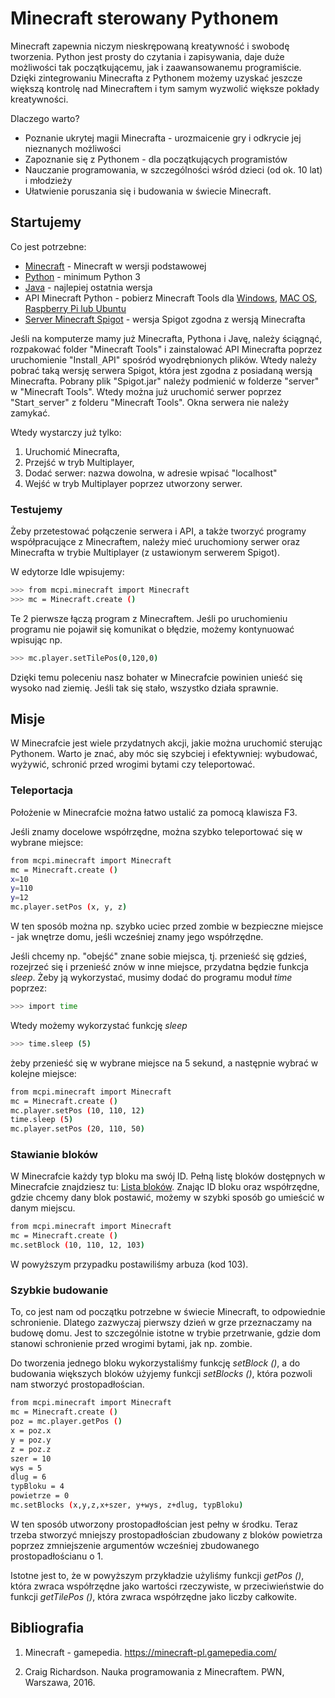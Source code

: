 # Minecraft sterowany Pythonem

Minecraft zapewnia niczym nieskrępowaną kreatywność i swobodę tworzenia.
Python jest prosty do czytania i zapisywania, daje duże możliwości tak
początkującemu, jak i zaawansowanemu programiście. Dzięki zintegrowaniu
Minecrafta z Pythonem możemy uzyskać jeszcze większą kontrolę nad Minecraftem
i tym samym wyzwolić większe pokłady kreatywności.


Dlaczego warto?

  - Poznanie ukrytej magii Minecrafta - urozmaicenie gry i odkrycie jej nieznanych możliwości
  - Zapoznanie się z Pythonem - dla początkujących programistów
  - Nauczanie programowania, w szczególności wśród dzieci (od ok. 10 lat) i młodzieży
  - Ułatwienie poruszania się i budowania w świecie Minecraft.

## Startujemy

Co jest potrzebne:
  - [Minecraft] - Minecraft w wersji podstawowej
  - [Python] - minimum Python 3
  - [Java] - najlepiej ostatnia wersja
  - API Minecraft Python - pobierz Minecraft Tools dla [Windows], [MAC OS], [Raspberry Pi lub Ubuntu]
  - [Server Minecraft Spigot] - wersja Spigot zgodna z wersją Minecrafta

Jeśli na komputerze mamy już Minecrafta, Pythona i Javę, należy ściągnąć,
rozpakować folder "Minecraft Tools" i zainstalować API Minecrafta poprzez
uruchomienie "Install`_`API" spośród wyodrębnionych plików. Wtedy należy
pobrać taką wersję serwera Spigot, która jest zgodna z posiadaną wersją
Minecrafta. Pobrany plik "Spigot.jar" należy podmienić w folderze "server"
w "Minecraft Tools". Wtedy można już uruchomić serwer poprzez "Start`_`server"
z folderu "Minecraft Tools". Okna serwera nie należy zamykać.

Wtedy wystarczy już tylko:
1) Uruchomić Minecrafta,
2) Przejść w tryb Multiplayer,
3) Dodać serwer: nazwa dowolna, w adresie wpisać "localhost"
4) Wejść w tryb Multiplayer poprzez utworzony serwer.

### Testujemy

Żeby przetestować połączenie serwera i API, a także tworzyć programy
współpracujące z Minecraftem, należy mieć uruchomiony serwer oraz Minecrafta
w trybie Multiplayer (z ustawionym serwerem Spigot).

W edytorze Idle wpisujemy:
```sh
>>> from mcpi.minecraft import Minecraft
>>> mc = Minecraft.create ()
```
Te 2 pierwsze łączą program z Minecraftem. Jeśli po uruchomieniu programu
nie pojawił się komunikat o błędzie, możemy kontynuować wpisując np.

```sh
>>> mc.player.setTilePos(0,120,0)
```
Dzięki temu poleceniu nasz bohater w Minecrafcie powinien unieść się wysoko
nad ziemię. Jeśli tak się stało, wszystko działa sprawnie.

## Misje

W Minecrafcie jest wiele przydatnych akcji, jakie można uruchomić sterując
Pythonem. Warto je znać, aby móc się szybciej i efektywniej: wybudować,
wyżywić, schronić przed wrogimi bytami czy teleportować.

### Teleportacja

Położenie w Minecrafcie można łatwo ustalić za pomocą klawisza F3.

Jeśli znamy docelowe współrzędne, można szybko teleportować się w wybrane miejsce:

```sh
from mcpi.minecraft import Minecraft
mc = Minecraft.create ()
x=10
y=110
y=12
mc.player.setPos (x, y, z)
```

W ten sposób można np. szybko uciec przed zombie w bezpieczne miejsce - jak
wnętrze domu, jeśli wcześniej znamy jego współrzędne.

Jeśli chcemy np. "obejść" znane sobie miejsca, tj. przenieść się gdzieś,
rozejrzeć się i przenieść znów w inne miejsce, przydatna będzie funkcja
*sleep*. Żeby ją wykorzystać, musimy dodać do programu moduł *time* poprzez:

```sh
>>> import time
```

Wtedy możemy wykorzystać funkcję *sleep*
```sh
>>> time.sleep (5)
```
żeby przenieść się w wybrane miejsce na 5 sekund, a następnie wybrać w kolejne miejsce:
```sh
from mcpi.minecraft import Minecraft
mc = Minecraft.create ()
mc.player.setPos (10, 110, 12)
time.sleep (5)
mc.player.setPos (20, 110, 50)
```

### Stawianie bloków

W Minecrafcie każdy typ bloku ma swój ID. Pełną listę bloków dostępnych
w Minecrafcie znajdziesz tu: [Lista bloków]. Znając ID bloku oraz współrzędne,
gdzie chcemy dany blok postawić, możemy w szybki sposób go umieścić
w danym miejscu.

```sh
from mcpi.minecraft import Minecraft
mc = Minecraft.create ()
mc.setBlock (10, 110, 12, 103)
```
W powyższym przypadku postawiliśmy arbuza (kod 103).

### Szybkie budowanie

To, co jest nam od początku potrzebne w świecie Minecraft, to odpowiednie
schronienie. Dlatego zazwyczaj pierwszy dzień w grze przeznaczamy na budowę
domu. Jest to szczególnie istotne w trybie przetrwanie, gdzie dom stanowi
schronienie przed wrogimi bytami, jak np. zombie.

Do tworzenia jednego bloku wykorzystaliśmy funkcję *setBlock ()*,
a do budowania większych bloków użyjemy funkcji *setBlocks ()*,
która pozwoli nam stworzyć prostopadłościan.

```sh
from mcpi.minecraft import Minecraft
mc = Minecraft.create ()
poz = mc.player.getPos ()
x = poz.x
y = poz.y
z = poz.z
szer = 10
wys = 5
dlug = 6
typBloku = 4
powietrze = 0
mc.setBlocks (x,y,z,x+szer, y+wys, z+dlug, typBloku)
```

W ten sposób utworzony prostopadłościan jest pełny w środku. Teraz trzeba
stworzyć mniejszy prostopadłościan zbudowany z bloków powietrza
poprzez zmniejszenie argumentów wcześniej zbudowanego prostopadłościanu o 1.

Istotne jest to, że w powyższym przykładzie użyliśmy funkcji *getPos ()*,
która zwraca współrzędne jako wartości rzeczywiste, w przeciwieństwie
do funkcji *getTilePos ()*, która zwraca współrzędne jako liczby całkowite.

## Bibliografia

1. Minecraft - gamepedia. https://minecraft-pl.gamepedia.com/
2. Craig Richardson. Nauka programowania z Minecraftem. PWN, Warszawa, 2016.

   [Minecraft]: <[https://minecraft.net/en-us/download/]>
   [Python]: <https://www.python.org/downloads/>
   [Java]: <https://www.java.com/en/download/>
   [Windows]: <https://sourceforge.net/projects/python-with-minecraft-windows/>
   [MAC OS]: <https://sourceforge.net/projects/python-with-minecraft-mac/files/?source=navbar>
   [Raspberry Pi lub Ubuntu]: <https://github.com/py3minepi/py3minepi>
   [Raspberry Juice]: <https://dev.bukkit.org/projects/raspberryjuice>
   [Server Minecraft Spigot]: <https://getbukkit.org/spigot>
   [Lista bloków]: <http://minecraft-pl.gamepedia.com/Warto%C5%9Bci_danych>
   [Minecraft - gamepedia]: <http://minecraft-pl.gamepedia.com/Warto%C5%9Bci_danych>
